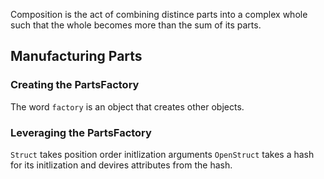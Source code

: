 Composition is the act of combining distince parts into a complex whole such that the whole becomes more
than the sum of its parts.

## Manufacturing Parts

### Creating the PartsFactory

The word `factory` is an object that creates other objects.

### Leveraging the PartsFactory

`Struct` takes position order initlization arguments
`OpenStruct` takes a hash for its initlization and devires attributes from the hash.
